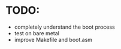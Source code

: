 # TODO:
<ul> 
    <li>completely understand the boot process</li>
    <li>test on bare metal</li>
    <li>improve Makefile and boot.asm</li>
</ul>
